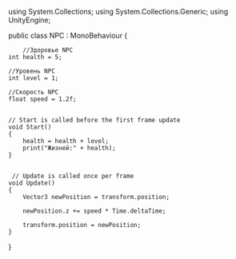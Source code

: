 using System.Collections;
using System.Collections.Generic;
using UnityEngine;

public class NPC : MonoBehaviour
{

        //Здоровье NPC
    int health = 5;

    //Уровень NPC
    int level = 1;

    //Скорость NPC
    float speed = 1.2f;


    // Start is called before the first frame update
    void Start()
    {
        health = health + level;
        print("Жизней:" + health);
    }
     
      
     // Update is called once per frame
    void Update()
    {
        Vector3 newPosition = transform.position;

        newPosition.z += speed * Time.deltaTime;

        transform.position = newPosition;
    }



       

}   
